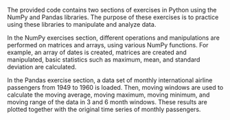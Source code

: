 The provided code contains two sections of exercises in Python using the NumPy and Pandas libraries. The purpose of these exercises is to practice using these libraries to manipulate and analyze data.

In the NumPy exercises section, different operations and manipulations are performed on matrices and arrays, using various NumPy functions. For example, an array of dates is created, matrices are created and manipulated, basic statistics such as maximum, mean, and standard deviation are calculated.

In the Pandas exercise section, a data set of monthly international airline passengers from 1949 to 1960 is loaded. Then, moving windows are used to calculate the moving average, moving maximum, moving minimum, and moving range of the data in 3 and 6 month windows. These results are plotted together with the original time series of monthly passengers.